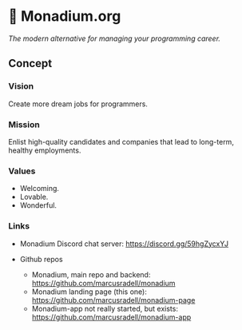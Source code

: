 # 🧡 Monadium.org

_The modern alternative for managing your programming career._

## Concept

### Vision

Create more dream jobs for programmers.

### Mission

Enlist high-quality candidates and companies that lead to long-term, healthy employments.

### Values

- Welcoming.
- Lovable.
- Wonderful.

### Links

- Monadium Discord chat server: https://discord.gg/59hgZycxYJ

- Github repos
  - Monadium, main repo and backend: https://github.com/marcusradell/monadium
  - Monadium landing page (this one): https://github.com/marcusradell/monadium-page
  - Monadium-app not really started, but exists: https://github.com/marcusradell/monadium-app
